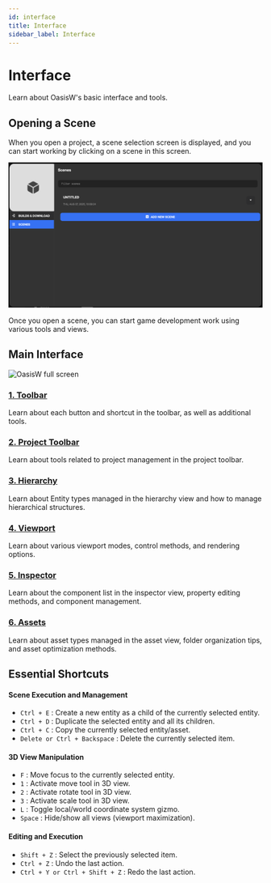 ```yaml
---
id: interface
title: Interface
sidebar_label: Interface
---
```


# Interface

Learn about OasisW's basic interface and tools.

## Opening a Scene

When you open a project, a scene selection screen is displayed, and you can start working by clicking on a scene in this screen.

![Project opening screen](/img/usage-guide/1_open_project.png)

Once you open a scene, you can start game development work using various tools and views. 

## Main Interface

![OasisW full screen](/img/usage-guide/2_full.png)

### [1. Toolbar](/usage-guide/toolbar)
Learn about each button and shortcut in the toolbar, as well as additional tools.

### [2. Project Toolbar](/usage-guide/project-toolbar)
Learn about tools related to project management in the project toolbar.

### [3. Hierarchy](/usage-guide/hierarchy)
Learn about Entity types managed in the hierarchy view and how to manage hierarchical structures.

### [4. Viewport](/usage-guide/viewport)
Learn about various viewport modes, control methods, and rendering options.

### [5. Inspector](/usage-guide/inspector)
Learn about the component list in the inspector view, property editing methods, and component management.

### [6. Assets](/usage-guide/assets)
Learn about asset types managed in the asset view, folder organization tips, and asset optimization methods.

## Essential Shortcuts

#### **Scene Execution and Management**
<!-- - **Ctrl + Enter** : Run scene in new tab -->
- `Ctrl + E` : Create a new entity as a child of the currently selected entity.
- `Ctrl + D` : Duplicate the selected entity and all its children.
- `Ctrl + C` : Copy the currently selected entity/asset.
- `Delete or Ctrl + Backspace` : Delete the currently selected item.

#### **3D View Manipulation**
- `F` : Move focus to the currently selected entity.
- `1` : Activate move tool in 3D view.
- `2` : Activate rotate tool in 3D view.
- `3` : Activate scale tool in 3D view.
- `L` : Toggle local/world coordinate system gizmo.
- `Space` : Hide/show all views (viewport maximization).

#### **Editing and Execution**
<!-- - **Ctrl + B** : Rebuild lighting using runtime lightmapper -->
- `Shift + Z` : Select the previously selected item.
- `Ctrl + Z` : Undo the last action.
- `Ctrl + Y or Ctrl + Shift + Z` : Redo the last action.
<!-- - **Ctrl + Space** : Toggle mini manual search tool collection -->
<!-- - **Shift + ?** : Show editor controls -->

<!-- ### Tips for Efficient Work
- Familiarize yourself with each view's functions for faster work
- Use shortcuts to minimize mouse operations
- Use consistent folder structure and naming conventions
- Regular project backup and version control -->
